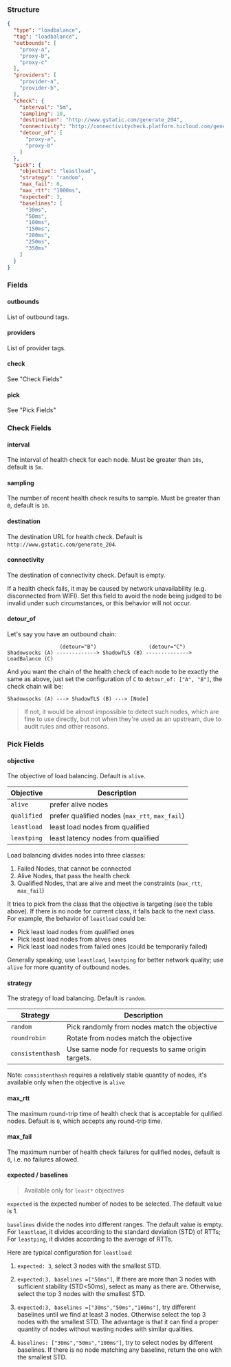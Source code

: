### Structure

```json
{
  "type": "loadbalance",
  "tag": "loadbalance",
  "outbounds": [
    "proxy-a",
    "proxy-b",
    "proxy-c"
  ],
  "providers": [
    "provider-a",
    "provider-b",
  ],
  "check": {
    "interval": "5m",
    "sampling": 10,
    "destination": "http://www.gstatic.com/generate_204",
    "connectivity": "http://connectivitycheck.platform.hicloud.com/generate_204",
    "detour_of": [
      "proxy-a",
      "proxy-b"
    ]
  },
  "pick": {
    "objective": "leastload",
    "strategy": "random",
    "max_fail": 0,
    "max_rtt": "1000ms",
    "expected": 3,
    "baselines": [
      "30ms",
      "50ms",
      "100ms",
      "150ms",
      "200ms",
      "250ms",
      "350ms"
    ]
  }
}
```

### Fields

#### outbounds

List of outbound tags.

#### providers

List of provider tags.

#### check

See "Check Fields"

#### pick

See "Pick Fields"

### Check Fields

#### interval

The interval of health check for each node. Must be greater than `10s`, default is `5m`.

#### sampling

The number of recent health check results to sample. Must be greater than `0`, default is `10`.

#### destination

The destination URL for health check. Default is `http://www.gstatic.com/generate_204`.

#### connectivity

The destination of connectivity check. Default is empty. 

If a health check fails, it may be caused by network unavailability (e.g. disconnected from WIFI). Set this field to avoid the node being judged to be invalid under such circumstances, or this behavior will not occur.

#### detour_of

Let's say you have an outbound chain:


```
                 (detour="B")                 (detour="C")
Shadowsocks (A) -------------> ShadowTLS (B) --------------> LoadBalance (C)
```

And you want the chain of the health check of each node to be exactly the same as above, just set the configuration of `C` to `detour_of: ["A", "B"]`, the check chain will be:

```
Shadowsocks (A) ---> ShadowTLS (B) ---> [Node]
```

> If not, it would be almost impossible to detect such nodes, which are fine to use directly, but not when they're used as an upstream, due to audit rules and other reasons.

### Pick Fields

#### objective

The objective of load balancing. Default is `alive`.

| Objective   | Description                                    |
| ----------- | ---------------------------------------------- |
| `alive`     | prefer alive nodes                             |
| `qualified` | prefer qualified nodes (`max_rtt`, `max_fail`) |
| `leastload` | least load nodes from qualified                |
| `leastping` | least latency nodes from qualified             |

Load balancing divides nodes into three classes:

1. Failed Nodes, that cannot be connected
2. Alive Nodes, that pass the health check
3. Qualified Nodes, that are alive and meet the constraints (`max_rtt`, `max_fail`)

It tries to pick from the class that the objective is targeting (see the table above). If there is no node for current class, it falls back to the next class. For example, the behavior of `leastload` could be:

- Pick least load nodes from qualified ones
- Pick least load nodes from alives ones
- Pick least load nodes from failed ones (could be temporarily failed)

Generally speaking, use `leastload`, `leastping` for better network quality; use `alive` for more quantity of outbound nodes.

#### strategy

The strategy of load balancing. Default is `random`.

| Strategy         | Description                                        |
| ---------------- | -------------------------------------------------- |
| `random`         | Pick randomly from nodes match the objective       |
| `roundrobin`     | Rotate from nodes match the objective              |
| `consistenthash` | Use same node for requests to same origin targets. |

Note: `consistenthash` requires a relatively stable quantity of nodes, it's available only when the objective is `alive`

#### max_rtt

The maximum round-trip time of health check that is acceptable for qulified nodes. Default is `0`, which accepts any round-trip time.

#### max_fail

The maximum number of health check failures for qulified nodes, default is `0`, i.e. no failures allowed.

#### expected / baselines

> Available only for `least*` objectives

`expected` is the expected number of nodes to be selected. The default value is 1.

`baselines` divide the nodes into different ranges. The default value is empty. For `leastload`, it divides according to the standard deviation (STD) of RTTs; For `leastping`, it divides according to the average of RTTs.

Here are typical configuration for `leastload`:

1. `expected: 3`, select 3 nodes with the smallest STD.

1. `expected:3, baselines =["50ms"]`, If there are more than 3 nodes with sufficient stability (STD<50ms), select as many as there are. Otherwise, select the top 3 nodes with the smallest STD.

1. `expected:3, baselines =["30ms","50ms","100ms"]`, try different baselines until we find at least 3 nodes. Otherwise select the top 3 nodes with the smallest STD. The advantage is that it can find a proper quantity of nodes without wasting nodes with similar qualities.

1. `baselines: ["30ms","50ms","100ms"]`, try to select nodes by different baselines. If there is no node matching any baseline, return the one with the smallest STD.
